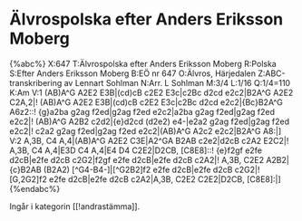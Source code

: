 # Älvrospolska efter Anders Eriksson Moberg

{%abc%}
X:647
T:Älvrospolska efter Anders Eriksson Moberg
R:Polska
S:Efter Anders Eriksson Moberg
B:EÖ nr 647
O:Älvros, Härjedalen
Z:ABC-transkribering av Lennart Sohlman
N:Arr. L Sohlman
M:3/4
L:1/16
Q:1/4=110
K:Am
V:1
(AB)A^G A2E2 E3B|(cd)cB c2E2 E3c|c2Bc d2cd e2c2|B2A^G A2E2 C2A,2|!
(AB)A^G A2E2 E3B|(cd)cB c2E2 E3c|c2Bc d2cd e2c2|{Bc}B2A^G A6z2::!
{g}a2ba g2ag f2ed|g2ag f2ed e2c2|a2ba g2ag f2ed|g2ag f2ed e2c2|!
(AB)A^G A2B2 c2d2|{e}d2cd (d2e2) e4-|e2a2 g2ag f2ed|g2ag f2ed e2c2|!
c2a2 g2ag f2ed|g2ag f2ed e2c2|(AB)A^G A2c2 e2c2|B2A^G A8:|]
V:2
A,3B, C4 A,4|(AB)A^G A2E2 C3E|A2^GA B2AB c2e2|d2cB c2A2 E2C2|!
A,3B, C4 A,4|E3D C4 A,4|E4 D4 C2E2|D2CB, [C8E8]::!
{e}f2gf e2fe d2cB|e2fe d2cB c2G2|f2gf e2fe d2cB|e2fe d2cB c2A2|!
A,3B, C2E2 A2B2|{c}B2AB (B2A2) [^G4-B4-]|[^G2B2]f2 e2fe d2cB|e2fe d2cB c2G2|!
[G,2G2]f2 e2fe d2cB|e2fe d2cB c2A2|A,3B, C2E2 C2E2|D2CB, [C8E8]:|] 
{%endabc%}

Ingår i kategorin [[!andrastämma]].
